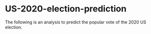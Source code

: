# US-2020-election-prediction
The following is an analysis to predict the popular vote of the 2020 US election.
